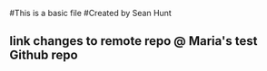 #This is a basic file
#Created by Sean Hunt
## link changes to remote repo @ Maria's test Github repo
